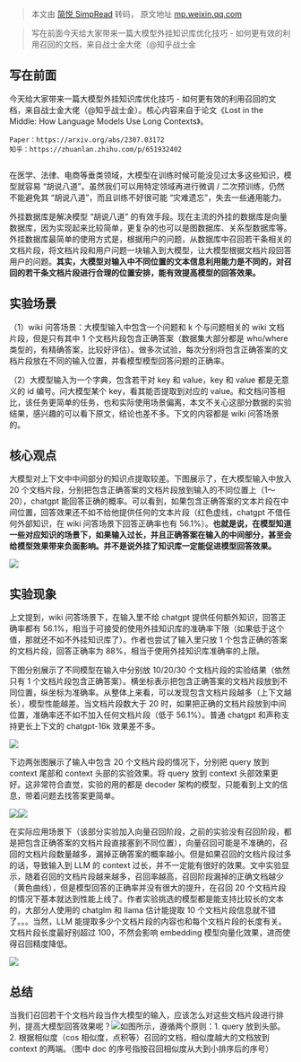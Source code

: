 > 本文由 [简悦 SimpRead](http://ksria.com/simpread/) 转码， 原文地址 [mp.weixin.qq.com](https://mp.weixin.qq.com/s/5QQ6VKiiQBRNyfRSS46k2A)

> 写在前面今天给大家带来一篇大模型外挂知识库优化技巧 - 如何更有效的利用召回的文档，来自战士金大佬（@知乎战士金

写在前面
----

今天给大家带来一篇大模型外挂知识库优化技巧 - 如何更有效的利用召回的文档，来自战士金大佬（@知乎战士金）。核心内容来自于论文《Lost in the Middle: How Language Models Use Long Contexts》。

```
Paper：https://arxiv.org/abs/2307.03172
知乎：https://zhuanlan.zhihu.com/p/651932402


```

在医学、法律、电商等垂类领域，大模型在训练时候可能没见过太多这些知识，模型就容易 “胡说八道”。虽然我们可以用特定领域再进行微调 / 二次预训练，仍然不能避免其 “胡说八道”，而且训练不好很可能 “灾难遗忘”，失去一些通用能力。

外挂数据库是解决模型 “胡说八道” 的有效手段。现在主流的外挂的数据库是向量数据库，因为实现起来比较简单，更复杂的也可以是图数据库、关系型数据库等。外挂数据库最简单的使用方式是，根据用户的问题，从数据库中召回若干条相关的文档片段，将文档片段和用户问题一块输入到大模型，让大模型根据文档片段回答用户的问题。**其实，大模型对输入中不同位置的文本信息利用能力是不同的，对召回的若干条文档片段进行合理的位置安排，能有效提高模型的回答效果。**

实验场景
----

（1）wiki 问答场景：大模型输入中包含一个问题和 k 个与问题相关的 wiki 文档片段，但是只有其中 1 个文档片段包含正确答案（数据集大部分都是 who/where 类型的，有精确答案，比较好评估）。做多次试验，每次分别将包含正确答案的文档片段放在不同的输入位置，并看模型模型回答问题的正确率。

（2）大模型输入为一个字典，包含若干对 key 和 value，key 和 value 都是无意义的 id 编号。问大模型某个 key，看其能否提取到对应的 value。和文档问答相比，该任务更简单的任务，也和实际使用场景偏离，本文不关心这部分数据的实验结果，感兴趣的可以看下原文，结论也差不多。下文的内容都是 wiki 问答场景的。

核心观点
----

大模型对上下文中中间部分的知识点提取较差。下图展示了，在大模型输入中放入 20 个文档片段，分别把包含正确答案的文档片段放到输入的不同位置上（1～20），chatgpt 能回答正确的概率。可以看到，如果包含正确答案的文本片段在中间位置，回答效果还不如不给他提供任何的文本片段（红色虚线，chatgpt 不借任何外部知识，在 wiki 问答场景下回答正确率也有 56.1%）。**也就是说，在模型知道一些对应知识的场景下，如果输入过长，并且正确答案在输入的中间部分，甚至会给模型效果带来负面影响。并不是说外挂了知识库一定能促进模型回答效果。**

![](https://mmbiz.qpic.cn/mmbiz_png/iceGibVicRfib5lOibibicvEqT17jWzQpaYRKNU3BWuf37XNic5th3ib6fle6GQiaEb9p68ibO29YcMI3nIaGczA0uiaHn4rvw/640?wx_fmt=png)

实验现象
----

上文提到，wiki 问答场景下，在输入里不给 chatgpt 提供任何额外知识，回答正确率都有 56.1%，相当于可接受的使用外挂知识库的准确率下限（如果低于这个值，那就还不如不外挂知识库了）。作者也尝试了输入里只放 1 个包含正确的答案的文档片段，回答正确率为 88%，相当于使用外挂知识库准确率的上限。

下图分别展示了不同模型在输入中分别放 10/20/30 个文档片段的实验结果（依然只有 1 个文档片段包含正确答案）。横坐标表示把包含正确答案的文档片段放到不同位置，纵坐标为准确率。从整体上来看，可以发现包含文档片段越多（上下文越长），模型性能越差。当文档片段数大于 20 时，如果把正确的文档片段放到中间位置，准确率还不如不加入任何文档片段（低于 56.1%）。普通 chatgpt 和声称支持更长上下文的 chatgpt-16k 效果差不多。

![](https://mmbiz.qpic.cn/mmbiz_png/iceGibVicRfib5lOibibicvEqT17jWzQpaYRKNUCMA7btveY2yHTDqFGT0icxqpCCL927Bc7mzdcEwMzo255xgD1W8JHlw/640?wx_fmt=png)

下边两张图展示了输入中包含 20 个文档片段的情况下，分别把 query 放到 context 尾部和 context 头部的实验效果。将 query 放到 context 头部效果更好。这非常符合直觉，实验的用的都是 decoder 架构的模型，只能看到上文的信息，带着问题去找答案更简单。

![](https://mmbiz.qpic.cn/mmbiz_png/iceGibVicRfib5lOibibicvEqT17jWzQpaYRKNU1kxiajye7cLBY1LhNibEzquZwAfCxWKIEtQvYvicWBSpxg0bpXCQwmjfg/640?wx_fmt=png)![](https://mmbiz.qpic.cn/mmbiz_png/iceGibVicRfib5lOibibicvEqT17jWzQpaYRKNUe61IIBbzRGjLoCUdwtUUib1XTiabAM1YhYLVPXaOWC9OW5pUM2ZHXecw/640?wx_fmt=png)

在实际应用场景下（该部分实验加入向量召回阶段，之前的实验没有召回阶段，都是把包含正确答案的文档片段直接塞到不同位置），向量召回可能是不准确的，召回的文档片段数量越多，漏掉正确答案的概率越小。但是如果召回的文档片段过多的话，导致输入到 LLM 的 context 过长，并不一定能有很好的效果。文中实验显示，随着召回的文档片段越来越多，召回率越高，召回阶段漏掉的正确文档越少（黄色曲线），但是模型回答的正确率并没有很大的提升，在召回 20 个文档片段的情况下基本就达到性能上线了。作者实验挑选的模型都是能支持比较长的文本的，大部分人使用的 chatglm 和 llama 估计能提取 10 个文档片段信息就不错了。。。当然，LLM 能提取多少个文档片段的内容也和每个文档片段的长度有关。文档片段长度最好别超过 100，不然会影响 embedding 模型向量化效果，进而使得召回精度降低。

![](https://mmbiz.qpic.cn/mmbiz_png/iceGibVicRfib5lOibibicvEqT17jWzQpaYRKNURrP9poLsVjZXGEsia76KurEo1nm8143ACsDmF1T300sX9lRwYEXtQ0A/640?wx_fmt=png)

总结
--

当我们召回若干个文档片段当作大模型的输入，应该怎么对这些文档片段进行排列，提高大模型回答效果呢？![](https://mmbiz.qpic.cn/mmbiz_png/iceGibVicRfib5lOibibicvEqT17jWzQpaYRKNUJ0o8ibFUPjyXsubG0hMjOGiaicPOyqdWmdKnicdGV5UXeZFyB6E1A1oAUQ/640?wx_fmt=png)如图所示，遵循两个原则：1. query 放到头部。2. 根据相似度（cos 相似度，点积等）召回的文档，相似度越大的文档放到 context 的两端。（图中 doc 的序号指按召回相似度从大到小排序后的序号）